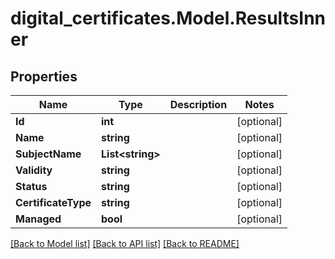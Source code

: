 # digital_certificates.Model.ResultsInner

## Properties

Name | Type | Description | Notes
------------ | ------------- | ------------- | -------------
**Id** | **int** |  | [optional] 
**Name** | **string** |  | [optional] 
**SubjectName** | **List&lt;string&gt;** |  | [optional] 
**Validity** | **string** |  | [optional] 
**Status** | **string** |  | [optional] 
**CertificateType** | **string** |  | [optional] 
**Managed** | **bool** |  | [optional] 

[[Back to Model list]](../README.md#documentation-for-models) [[Back to API list]](../README.md#documentation-for-api-endpoints) [[Back to README]](../README.md)

